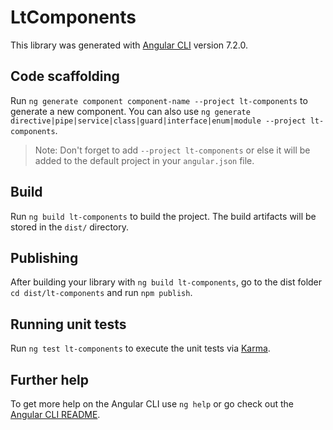 # LtComponents

This library was generated with [Angular CLI](https://github.com/angular/angular-cli) version 7.2.0.

## Code scaffolding

Run `ng generate component component-name --project lt-components` to generate a new component. You can also use `ng generate directive|pipe|service|class|guard|interface|enum|module --project lt-components`.
> Note: Don't forget to add `--project lt-components` or else it will be added to the default project in your `angular.json` file. 

## Build

Run `ng build lt-components` to build the project. The build artifacts will be stored in the `dist/` directory.

## Publishing

After building your library with `ng build lt-components`, go to the dist folder `cd dist/lt-components` and run `npm publish`.

## Running unit tests

Run `ng test lt-components` to execute the unit tests via [Karma](https://karma-runner.github.io).

## Further help

To get more help on the Angular CLI use `ng help` or go check out the [Angular CLI README](https://github.com/angular/angular-cli/blob/master/README.md).
